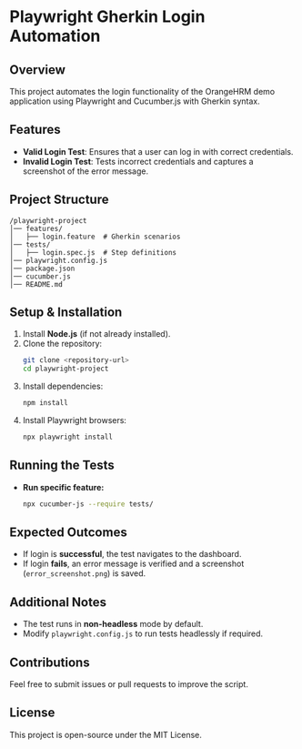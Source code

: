 # Playwright Gherkin Login Automation

## Overview
This project automates the login functionality of the OrangeHRM demo application using Playwright and Cucumber.js with Gherkin syntax.

## Features
- **Valid Login Test**: Ensures that a user can log in with correct credentials.
- **Invalid Login Test**: Tests incorrect credentials and captures a screenshot of the error message.

## Project Structure
```
/playwright-project
│── features/
│   ├── login.feature  # Gherkin scenarios
│── tests/
│   ├── login.spec.js  # Step definitions
│── playwright.config.js
│── package.json
│── cucumber.js
│── README.md
```

## Setup & Installation
1. Install **Node.js** (if not already installed).
2. Clone the repository:
   ```sh
   git clone <repository-url>
   cd playwright-project
   ```
3. Install dependencies:
   ```sh
   npm install
   ```
4. Install Playwright browsers:
   ```sh
   npx playwright install
   ```

## Running the Tests

- **Run specific feature:**
  ```sh
  npx cucumber-js --require tests/
  ```

## Expected Outcomes
- If login is **successful**, the test navigates to the dashboard.
- If login **fails**, an error message is verified and a screenshot (`error_screenshot.png`) is saved.

## Additional Notes
- The test runs in **non-headless** mode by default.
- Modify `playwright.config.js` to run tests headlessly if required.

## Contributions
Feel free to submit issues or pull requests to improve the script.

## License
This project is open-source under the MIT License.
